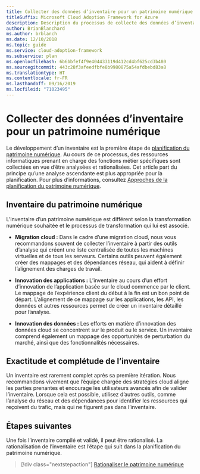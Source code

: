 ```yaml
---
title: Collecter des données d’inventaire pour un patrimoine numérique
titleSuffix: Microsoft Cloud Adoption Framework for Azure
description: Description du processus de collecte des données d’inventaire pour un patrimoine numérique
author: BrianBlanchard
ms.author: brblanch
ms.date: 12/10/2018
ms.topic: guide
ms.service: cloud-adoption-framework
ms.subservice: plan
ms.openlocfilehash: 6b6bbfef4f9e404433119d412cd4bf625cd3b480
ms.sourcegitcommit: 443c28f3afeedfbfe8b9980875a54afdbebd83a8
ms.translationtype: HT
ms.contentlocale: fr-FR
ms.lasthandoff: 09/16/2019
ms.locfileid: "71023495"
---
```

# <a name="gather-inventory-data-for-a-digital-estate"></a>Collecter des données d’inventaire pour un patrimoine numérique

Le développement d’un inventaire est la première étape de [planification du patrimoine numérique](./index.md). Au cours de ce processus, des ressources informatiques prenant en charge des fonctions métier spécifiques sont collectées en vue d’être analysées et rationalisées. Cet article part du principe qu’une analyse ascendante est plus appropriée pour la planification. Pour plus d’informations, consultez [Approches de la planification du patrimoine numérique](./approach.md).

## <a name="take-inventory-of-a-digital-estate"></a>Inventaire du patrimoine numérique

L’inventaire d’un patrimoine numérique est différent selon la transformation numérique souhaitée et le processus de transformation qui lui est associé.

- **Migration cloud :**  Dans le cadre d’une migration cloud, nous vous recommandons souvent de collecter l’inventaire à partir des outils d’analyse qui créent une liste centralisée de toutes les machines virtuelles et de tous les serveurs. Certains outils peuvent également créer des mappages et des dépendances réseau, qui aident à définir l’alignement des charges de travail.

- **Innovation des applications :** L’inventaire au cours d’un effort d’innovation de l’application basée sur le cloud commence par le client. Le mappage de l’expérience client du début à la fin est un bon point de départ. L’alignement de ce mappage sur les applications, les API, les données et autres ressources permet de créer un inventaire détaillé pour l’analyse.

- **Innovation des données :** Les efforts en matière d’innovation des données cloud se concentrent sur le produit ou le service. Un inventaire comprend également un mappage des opportunités de perturbation du marché, ainsi que des fonctionnalités nécessaires.

## <a name="accuracy-and-completeness-of-an-inventory"></a>Exactitude et complétude de l’inventaire

Un inventaire est rarement complet après sa première itération. Nous recommandons vivement que l’équipe chargée des stratégies cloud aligne les parties prenantes et encourage les utilisateurs avancés afin de valider l’inventaire. Lorsque cela est possible, utilisez d’autres outils, comme l’analyse du réseau et des dépendances pour identifier les ressources qui reçoivent du trafic, mais qui ne figurent pas dans l’inventaire.

## <a name="next-steps"></a>Étapes suivantes

Une fois l’inventaire compilé et validé, il peut être rationalisé. La rationalisation de l’inventaire est l’étape qui suit dans la planification du patrimoine numérique.

> [!div class="nextstepaction"]
> [Rationaliser le patrimoine numérique](./rationalize.md)
